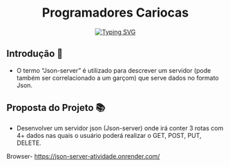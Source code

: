 <h1 align="center"> Programadores Cariocas </h1>

<p align="center">
<a href="https://git.io/typing-svg"><img src="https://readme-typing-svg.demolab.com?font=Fira+Sans&weight=500&size=32&pause=1000&color=FFBE0B&center=verdadeiro&vCenter=verdadeiro&repeat=verdadeiro&width=435&lines=Projeto+Invidual_Resilia;M%C3%B3dulo+3+%E2%80%93+Json-server" alt="Typing SVG" /></a>
</p>

## Introdução :memo:
- O termo “Json-server” é utilizado para descrever um servidor (pode também ser correlacionado a um garçom) que serve dados no formato Json. 

## Proposta do Projeto :books:
- Desenvolver um servidor json (Json-server) onde irá conter 3 rotas com 4+ dados nas quais o usuário poderá realizar o GET, POST, PUT, DELETE.

Browser- https://json-server-atividade.onrender.com/

